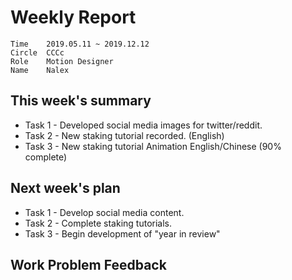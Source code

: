 # Weekly Report 
```
Time	2019.05.11 ~ 2019.12.12
Circle	CCCc
Role	Motion Designer
Name	Nalex
```
## This week's summary
- Task 1 - Developed social media images for twitter/reddit.
- Task 2 - New staking tutorial recorded. (English)
- Task 3 - New staking tutorial Animation English/Chinese (90% complete)


## Next week's plan

- Task 1 - Develop social media content.
- Task 2 - Complete staking tutorials.
- Task 3 - Begin development of "year in review"

## Work Problem Feedback

